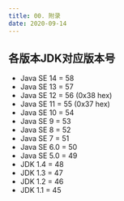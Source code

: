 ```yaml
---
title: 00. 附录
date: 2020-09-14
---
```


## 各版本JDK对应版本号

- Java SE 14 = 58
- Java SE 13 = 57
- Java SE 12 = 56 (0x38 hex)
- Java SE 11 = 55 (0x37 hex)
- Java SE 10 = 54
- Java SE 9 = 53
- Java SE 8 = 52
- Java SE 7 = 51
- Java SE 6.0 = 50
- Java SE 5.0 = 49
- JDK 1.4 = 48
- JDK 1.3 = 47
- JDK 1.2 = 46
- JDK 1.1 = 45